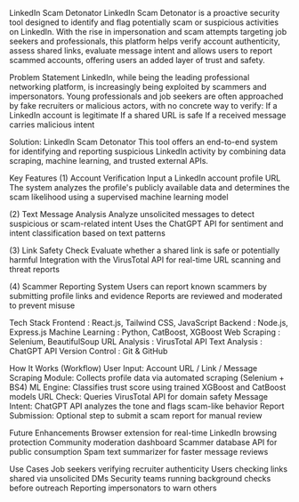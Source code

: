 LinkedIn Scam Detonator
LinkedIn Scam Detonator is a proactive security tool designed to identify and flag potentially scam or suspicious activities on LinkedIn. With the rise in impersonation and scam attempts targeting job seekers and professionals, this platform helps verify account authenticity, assess shared links, evaluate message intent and allows users to report scammed accounts, offering users an added layer of trust and safety.

Problem Statement
LinkedIn, while being the leading professional networking platform, is increasingly being exploited by scammers and impersonators. Young professionals and job seekers are often approached by fake recruiters or malicious actors, with no concrete way to verify:
If a LinkedIn account is legitimate
If a shared URL is safe
If a received message carries malicious intent

Solution: LinkedIn Scam Detonator
This tool offers an end-to-end system for identifying and reporting suspicious LinkedIn activity by combining data scraping, machine learning, and trusted external APIs.

Key Features
(1) Account Verification
Input a LinkedIn account profile URL
The system analyzes the profile's publicly available data and determines the scam likelihood using a supervised machine learning model

(2) Text Message Analysis
Analyze unsolicited messages to detect suspicious or scam-related intent
Uses the ChatGPT API for sentiment and intent classification based on text patterns

(3) Link Safety Check
Evaluate whether a shared link is safe or potentially harmful
Integration with the VirusTotal API for real-time URL scanning and threat reports

(4) Scammer Reporting System
Users can report known scammers by submitting profile links and evidence
Reports are reviewed and moderated to prevent misuse

Tech Stack
Frontend : React.js, Tailwind CSS, JavaScript
Backend : Node.js, Express.js
Machine Learning : Python, CatBoost, XGBoost
Web Scraping : Selenium, BeautifulSoup
URL Analysis : VirusTotal API
Text Analysis : ChatGPT API
Version Control : Git & GitHub

How It Works (Workflow)
User Input: Account URL / Link / Message
Scraping Module: Collects profile data via automated scraping (Selenium + BS4)
ML Engine: Classifies trust score using trained XGBoost and CatBoost models
URL Check: Queries VirusTotal API for domain safety
Message Intent: ChatGPT API analyzes the tone and flags scam-like behavior
Report Submission: Optional step to submit a scam report for manual review

Future Enhancements
Browser extension for real-time LinkedIn browsing protection
Community moderation dashboard
Scammer database API for public consumption
Spam text summarizer for faster message reviews

Use Cases
Job seekers verifying recruiter authenticity
Users checking links shared via unsolicited DMs
Security teams running background checks before outreach
Reporting impersonators to warn others
